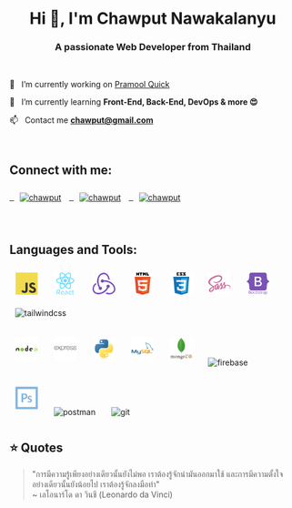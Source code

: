 <h1 align="center">Hi 👋, I'm Chawput Nawakalanyu</h1>
<h3 align="center">A passionate Web Developer from Thailand</h3><br/>

🔭 &nbsp;&nbsp;I’m currently working on [Pramool Quick](https://www.pramoolquick.com/)

🌱 &nbsp;&nbsp;I’m currently learning **Front-End, Back-End, DevOps & more 😍**

📫 &nbsp;&nbsp;Contact me **chawput@gmail.com**

<br/>

<h2 align="left">Connect with me:</h2>
<p align="left">
<a href="https://linkedin.com/in/chawput" target="blank">&nbsp;&nbsp;<img align="center" src="https://raw.githubusercontent.com/rahuldkjain/github-profile-readme-generator/master/src/images/icons/Social/linked-in-alt.svg" alt="chawput" height="30" width="40" style="margin:10px;"/ /></a>
<a href="https://codesandbox.com/chawput" target="blank">&nbsp;&nbsp;<img align="center" src="https://raw.githubusercontent.com/rahuldkjain/github-profile-readme-generator/master/src/images/icons/Social/codesandbox.svg" alt="chawput" height="30" width="40" style="margin:10px;"/ /></a>
<a href="https://fb.com/chawput" target="blank">&nbsp;&nbsp;<img align="center" src="https://raw.githubusercontent.com/rahuldkjain/github-profile-readme-generator/master/src/images/icons/Social/facebook.svg" alt="chawput" height="30" width="40" style="margin:10px;"/ /></a>
</p>  
<br/>

<h2 align="left">Languages and Tools:</h2>
<p>
<img src="https://raw.githubusercontent.com/devicons/devicon/master/icons/javascript/javascript-original.svg" alt="javascript" width="40" height="40" style="margin:10px;"/>&nbsp;&nbsp;<img src="https://raw.githubusercontent.com/devicons/devicon/master/icons/react/react-original-wordmark.svg" alt="react" width="40" height="40" style="margin:10px;"/>&nbsp;&nbsp;<img src="https://raw.githubusercontent.com/devicons/devicon/master/icons/redux/redux-original.svg" alt="redux" width="40" height="40" style="margin:10px;"/>&nbsp;&nbsp;<img src="https://raw.githubusercontent.com/devicons/devicon/master/icons/html5/html5-original-wordmark.svg" alt="html5" width="40" height="40" style="margin:10px;"/>&nbsp;&nbsp;<img src="https://raw.githubusercontent.com/devicons/devicon/master/icons/css3/css3-original-wordmark.svg" alt="css3" width="40" height="40" style="margin:10px;"/>&nbsp;&nbsp;<img src="https://raw.githubusercontent.com/devicons/devicon/master/icons/sass/sass-original.svg" alt="sass" width="40" height="40" style="margin:10px;"/>&nbsp;&nbsp;<img src="https://raw.githubusercontent.com/devicons/devicon/master/icons/bootstrap/bootstrap-plain-wordmark.svg" alt="bootstrap" width="40" height="40" style="margin:10px;"/>&nbsp;&nbsp;
  <img src="https://cdn.worldvectorlogo.com/logos/tailwind-css-2.svg" alt="tailwindcss" width="40" height="40" style="margin:10px;"/>&nbsp;&nbsp;

<img src="https://raw.githubusercontent.com/devicons/devicon/master/icons/nodejs/nodejs-original-wordmark.svg" alt="nodejs" width="40" height="40" style="margin:10px;"/>&nbsp;&nbsp;<img src="https://raw.githubusercontent.com/devicons/devicon/master/icons/express/express-original-wordmark.svg" alt="express" width="40" height="40" style="margin:10px;"/>&nbsp;&nbsp;<img src="https://raw.githubusercontent.com/devicons/devicon/master/icons/python/python-original.svg" alt="python" width="40" height="40" style="margin:10px;"/>&nbsp;&nbsp;<img src="https://raw.githubusercontent.com/devicons/devicon/master/icons/mysql/mysql-original-wordmark.svg" alt="mysql" width="40" height="40" style="margin:10px;"/>&nbsp;&nbsp;<img src="https://raw.githubusercontent.com/devicons/devicon/master/icons/mongodb/mongodb-original-wordmark.svg" alt="mongodb" width="40" height="40" style="margin:10px;"/>&nbsp;&nbsp;<img src="https://www.vectorlogo.zone/logos/firebase/firebase-icon.svg" alt="firebase" width="40" height="40" style="margin:10px;"/>  

<img src="https://raw.githubusercontent.com/devicons/devicon/master/icons/photoshop/photoshop-line.svg" alt="photoshop" width="40" height="40" style="margin:10px;"/>&nbsp;&nbsp;<img src="https://www.vectorlogo.zone/logos/getpostman/getpostman-icon.svg" alt="postman" width="40" height="40" style="margin:10px;"/>&nbsp;&nbsp;<img src="https://www.vectorlogo.zone/logos/git-scm/git-scm-icon.svg" alt="git" width="40" height="40" style="margin:10px;"/>
</p>


## ⭐ Quotes
> "การมีความรู้เพียงอย่างเดียวนั้นยังไม่พอ เราต้องรู้จักนำมันออกมาใช้ และการมีความตั้งใจอย่างเดียวนั้นยังน้อยไป เราต้องรู้จักลงมือทำ"  
> ~ เลโอนาร์โด ดา วินชี (Leonardo da Vinci)
